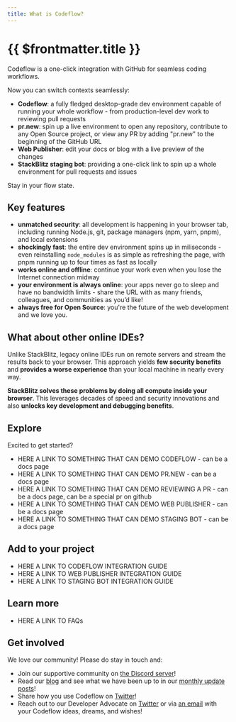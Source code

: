 ```yaml
---
title: What is Codeflow?
---
```


# {{ $frontmatter.title }}

Codeflow is a one-click integration with GitHub for seamless coding workflows. 

<!-- ideally these would be tiles or something else with little gifs THAT START PLAYING ONLY WHEN HOVERED ON -->
Now you can switch contexts seamlessly:
- **Codeflow**: a fully fledged desktop-grade dev environment capable of running your whole workflow - from production-level dev work to reviewing pull requests
- **pr.new**: spin up a live environment to open any repository, contribute to any Open Source project, or view any PR by adding "pr.new"  to the beginning of the GitHub URL
- **Web Publisher**: edit your docs or blog with a live preview of the changes
- **StackBlitz staging bot**: providing a one-click link to spin up a whole environment for pull requests and issues

Stay in your flow state.

## Key features
- **unmatched security**: all development is happening in your browser tab, including running Node.js, git, package managers (npm, yarn, pnpm), and local extensions
- **shockingly fast**: the entire dev environment spins up in miliseconds - even reinstalling `node_modules` is as simple as refreshing the page, with pnpm running up to four times as fast as locally
- **works online and offline**: continue your work even when you lose the Internet connection midway
- **your environment is always online**: your apps never go to sleep and have no bandwidth limits - share the URL with as many friends, colleagues, and communities as you’d like!
- **always free for Open Source**: you're the future of the web development and we love you.

## What about other online IDEs?

Unlike StackBlitz, legacy online IDEs run on remote servers and stream the results back to your browser. This approach yields **few security benefits** and **provides a worse experience** than your local machine in nearly every way.

**StackBlitz solves these problems by doing all compute inside your browser**. This leverages decades of speed and security innovations and also **unlocks key development and debugging benefits**.

## Explore

Excited to get started?
- HERE A LINK TO SOMETHING THAT CAN DEMO CODEFLOW - can be a docs page
- HERE A LINK TO SOMETHING THAT CAN DEMO PR.NEW - can be a docs page
- HERE A LINK TO SOMETHING THAT CAN DEMO REVIEWING A PR - can be a docs page, can be a special pr on github
- HERE A LINK TO SOMETHING THAT CAN DEMO WEB PUBLISHER - can be a docs page
- HERE A LINK TO SOMETHING THAT CAN DEMO STAGING BOT - can be a docs page


## Add to your project
- HERE A LINK TO CODEFLOW INTEGRATION GUIDE
- HERE A LINK TO WEB PUBLISHER INTEGRATION GUIDE
- HERE A LINK TO STAGING BOT INTEGRATION GUIDE


## Learn more
- HERE A LINK TO FAQs


## Get involved

We love our community! Please do stay in touch and:

- Join our supportive community on [the Discord server](https://discord.gg/EQ7uJQxC)!
- Read our [blog](https://blog.stackblitz.com/) and see what we have been up to in our [monthly update posts](https://blog.stackblitz.com/categories/monthly-updates/)!
- Share how you use Codeflow on [Twitter](https://twitter.com/stackblitz)!
- Reach out to our Developer Advocate on [Twitter](https://twitter.com/sylwiavargas) or via [an email](mailto:devrel@stackblitz.com) with your Codeflow ideas, dreams, and wishes!
